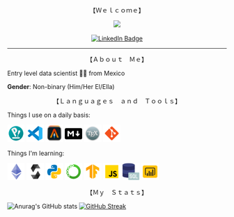 
<p align="center">【Ｗｅｌｃｏｍｅ】</p>
 
<div id="header" align="center">
<img src="https://media.giphy.com/media/udK21RQeWtaGQ/giphy.gif" width="300"/>
</div>
<p></p>
<div id="badges" align="center">
    <a href="https://www.linkedin.com/in/kevin-padilla-islas/">
        <img src="https://img.shields.io/badge/LinkedIn-blue?logo=linkedin&logoColor=white&style=for-the-badge" alt="LinkedIn Badge"/>
  </a>
</div>


---

<p align="center">【Ａｂｏｕｔ　Ｍｅ】</p>

Entry level data scientist 👨‍💻 from Mexico

**Gender**: Non-binary (Him/Her  El/Ella)


<p align="center">【Ｌａｎｇｕａｇｅｓ　ａｎｄ　Ｔｏｏｌｓ】</p>
<p></p>
Things I use on a daily basis:
<p>
<img src='img/pop_os.png'   width='40'>
<img src='img/vs_code.png'  width='40'>
<img src='img/alacritty.svg'width='40'>
<img src='img/markdown.png' width='40'>
<img src='img/latex.png'    width='40'>
<img src='img/git.png'      width='40'>
</p>
Things I'm learning:
<p>
  <img src='img/eth.png'        width='40'>
  <img src='img/solidity.png'   width='40'>
  <img src='img/python.png'     width='40'>
  <img src='img/anaconda.png'   width='40'>
  <img src='img/tensorflow.png' width='40'>
  <img src='img/javascript.png' width='40'>
  <img src='img/sql.png'        width='40'>
  <img src='img/power_bi.png'   width='40'>
</p>


<p align="center">【Ｍｙ　Ｓｔａｔｓ】</p>

![Anurag's GitHub stats](https://github-readme-stats.vercel.app/api?username=jistro&show_icons=true&theme=onedark)
[![GitHub Streak](https://github-readme-streak-stats.herokuapp.com?user=jistro&theme=onedark&border_radius=3&date_format=j%20M%5B%20Y%5D&mode=weekly)](https://git.io/streak-stats)




